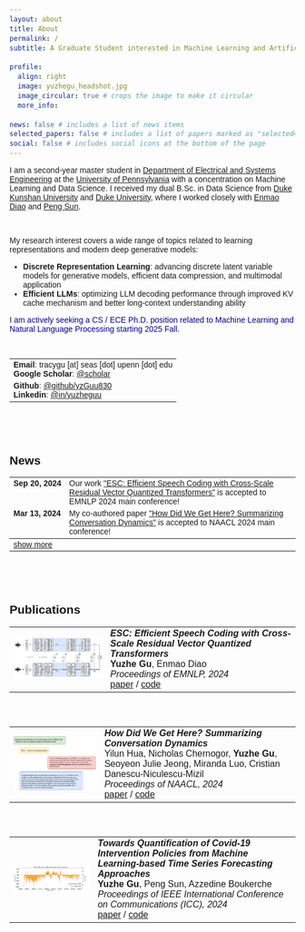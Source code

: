 ```yaml
---
layout: about
title: About
permalink: /
subtitle: A Graduate Student interested in Machine Learning and Artificial Intelligence

profile:
  align: right
  image: yuzhegu_headshot.jpg
  image_circular: true # crops the image to make it circular
  more_info:

news: false # includes a list of news items
selected_papers: false # includes a list of papers marked as "selected={true}"
social: false # includes social icons at the bottom of the page
---
```


<div style="font-family: 'Georgia', sans-serif;">

  I am a second-year master student in <a href="https://www.ese.upenn.edu">Department of Electrical and Systems Engineering</a> at the <a href="https://www.upenn.edu">University of Pennsylvania</a> with a concentration on Machine Learning and Data Science. I received my dual B.Sc. in Data Science from <a href="https://www.dukekunshan.edu.cn">Duke Kunshan University</a> and <a href="https://www.duke.edu">Duke University</a>, where I worked closely with <a href="https://diaoenmao.com/">Enmao Diao</a> and <a href="https://scholars.duke.edu/person/Peng.Sun1">Peng Sun</a>.
  
  <br>

  <p>My research interest covers a wide range of topics related to learning representations and modern deep generative models:</p>
  <ul>
    <li><strong>Discrete Representation Learning</strong>: advancing discrete latent variable models for generative models, efficient data compression, and multimodal application</li>
    <li><strong>Efficient LLMs</strong>: optimizing LLM decoding performance through improved KV cache mechanism and better long-context understanding ability</li>
  </ul>

  <span style="color: darkblue;">I am actively seeking a CS / ECE Ph.D. position related to Machine Learning and Natural Language Processing starting 2025 Fall.</span>
  
  <br>

  <table>
    <tr>
      <td>
        <strong>Email</strong>: tracygu [at] seas [dot] upenn [dot] edu<br>
        <strong>Google Scholar</strong>: <a href="https://scholar.google.com/citations?user=xdAB6asAAAAJ&hl=en">@scholar</a><br>
      </td>
    </tr>
    <tr>
      <td>
        <strong>Github</strong>: <a href="https://github.com/yzGuu830">@github/yzGuu830</a> <br>
        <strong>Linkedin</strong>: <a href="https://www.linkedin.com/in/yuzheguu">@in/yuzheguu</a><br>
      </td>
    </tr>
  </table>

  <br><br><br>

  <h2>News</h2>

  <style>
    /* Limit the horizontal length of the content cell */
    .content-cell {
      max-width: 700px;  /* Adjust this value to control the wrapping */
      word-wrap: break-word;  /* Ensures the text wraps within the max-width */
      /* display: inline-block; */
    }
    /* Add more padding to the date cell */
    .date-cell {
      padding-right: 50px;  /* Adjust this value to control spacing */
    }
  </style>

  <table>
    <tr>
      <td style="white-space: nowrap; vertical-align: top;"><strong>Sep 20, 2024  </strong></td>
      <td class="content-cell" id="content1">
        Our work <a href="https://arxiv.org/abs/2404.19441"">"ESC: Efficient Speech Coding with Cross-Scale Residual Vector Quantized Transformers"</a> is accepted to EMNLP 2024 main conference!
      </td>
    </tr>
    <tr>
      <td style="white-space: nowrap; vertical-align: top;"><strong>Mar 13, 2024  </strong></td>
      <td class="content-cell" id="content2">
        My co-authored paper <a href="https://arxiv.org/abs/2404.19007"">"How Did We Get Here? Summarizing Conversation Dynamics"</a> is accepted to NAACL 2024 main conference!
      </td>
    </tr>
    <tbody id="moreContent" style="display:none;">
      <tr>
        <td style="white-space: nowrap; vertical-align: top;"><strong>Jan 16, 2024  </strong></td>
        <td class="content-cell" id="content3">
          My independent study @DKU <a href="https://ieeexplore.ieee.org/document/10622693"">"Towards Quantification of Covid-19 Intervention Policies from Machine Learning-based Time Series Forecasting Approaches"</a> got accepted to IEEE-ICC 2024!
        </td>
      </tr>
      <tr>
        <td style="white-space: nowrap; vertical-align: top;"><strong>May 26, 2023  </strong></td>
        <td class="content-cell" id="content4">
          🎉 Officially graduated from Duke Kunshan / Duke University!
        </td>
      </tr>
    </tbody>
    <!-- Show More/Show Less Link Inside the Table -->
    <tr>
      <td>
        <a href="#" id="toggleLink" onclick="toggleContent();" style="text-decoration: underline; cursor: pointer;">
          show more
        </a>
      </td>
      <td></td>
    </tr>
  </table>

  <script>
    function toggleContent() {
      event.preventDefault();

      const moreContent = document.getElementById('moreContent');
      const toggleLink = document.getElementById('toggleLink');
      
      // Toggle visibility of additional rows
      if (moreContent.style.display === 'none') {
        moreContent.style.display = 'table-row-group';
        toggleLink.innerText = 'show less';
      } else {
        moreContent.style.display = 'none';
        toggleLink.innerText = 'show more';
      }
    }
  </script>
  <br><br><br>


<h2>Publications</h2>

  <table>
    <tr>
      <td>
        <img src="../assets/img/publication_preview/esc.png" alt="Image description" width="200" style="margin-right: 80px;">
      </td>
      <td style="font-size: 16px; font-family: Georgia, sans-serif;">
        <strong style="font-family: Georgia, sans-serif; font-style:italic; font-weight: bold;">ESC: Efficient Speech Coding with Cross-Scale Residual Vector Quantized Transformers</strong><br>
        <strong style="font-weight: bold;">Yuzhe Gu</strong>, Enmao Diao<br>
        <em>Proceedings of EMNLP, 2024</em><br>
        <a href="https://arxiv.org/abs/2404.19441">paper</a> / <a href="https://github.com/yzGuu830/efficient-speech-codec">code</a> 
        <!-- <br> -->
        <!-- <div style="font-size: 13px; font-family: times, sans-serif">
        We propose Efficient Speech Codec (ESC), a lightweight, parameter-efficient speech codec based on a cross-scale residual vector quantization scheme and transformers. Our model employs mirrored hierarchical window transformer blocks and performs step-wise decoding from coarse-to-fine feature representations. ESC can achieve high-fidelity speech reconstruction with significantly lower complexity than state-of-the-art convolutional codecs.
        </div> -->
      </td>
    </tr>
  </table>

  <br><br>

  <table>
    <tr>
      <td>
        <img src="../assets/img/publication_preview/scd.png" alt="Image description" width="200" style="margin-right: 80px;">
      </td>
      <td style="font-size: 16px; font-family: Georgia, sans-serif;">
        <strong style="font-family: Georgia, sans-serif; font-style:italic; font-weight: bold;">How Did We Get Here? Summarizing Conversation Dynamics</strong><br>
        Yilun Hua, Nicholas Chernogor, <strong style="font-weight: bold;">Yuzhe Gu</strong>, Seoyeon Julie Jeong, Miranda Luo, Cristian Danescu-Niculescu-Mizil<br>
        <em>Proceedings of NAACL, 2024</em><br>
        <a href="https://arxiv.org/abs/2404.19007">paper</a> / <a href="https://github.com/CornellNLP/scd?tab=readme-ov-file">code</a> 
        <!-- <br> -->
        <!-- <div style="font-size: 13px; font-family: times, sans-serif">
        We introduce the task of summarizing the dynamics of conversations, by constructing a dataset of human-written summaries, and exploring several automated baselines. We evaluate whether such summaries can capture the trajectory of conversations via an established downstream task: forecasting whether an ongoing conversation will eventually derail into toxic behavior. We show that they help both humans and automated systems with this forecasting task.
        </div> -->
      </td>
    </tr>
  </table>

  <br><br>

  <table>
    <tr>
      <td>
        <img src="../assets/img/publication_preview/policy.png" alt="Image description" width="200" style="margin-right: 80px;">
      </td>
      <td style="font-size: 16px; font-family: Georgia, sans-serif;">
        <strong style="font-family: Georgia, sans-serif; font-style:italic; font-weight: bold;">Towards Quantification of Covid-19 Intervention Policies from Machine Learning-based Time Series Forecasting Approaches</strong><br>
        <strong style="font-weight: bold;">Yuzhe Gu</strong>, Peng Sun, Azzedine Boukerche<br>
        <em>Proceedings of IEEE International Conference on Communications (ICC), 2024</em><br>
        <a href="https://ieeexplore.ieee.org/document/10622693">paper</a> / <a href="https://github.com/yzGuu830/epic-quant">code</a> 
        <!-- <br> -->
        <!-- <div style="font-size: 13px; font-family: times, sans-serif">
        We design a policy-aware time series forecasting model to estimate COVID-19 trends by incorporating temporal information from 16 policy indicators. Through counterfactual analysis, we quantify the causal effect of indicators and propose two static metrics <em>lag period</em> and <em>average effect</em>. Our model verifies the effectiveness of all 16 policy indicators in controlling virus transmission in the US.
        </div> -->
      </td>
    </tr>
  </table>

</div>